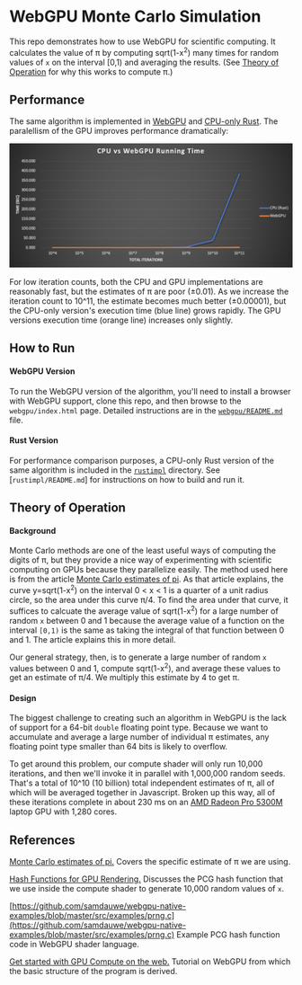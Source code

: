 # WebGPU Monte Carlo Simulation

This repo demonstrates how to use WebGPU for scientific computing.  It calculates the value of π by computing sqrt(1-x<sup>2</sup>) many times for random values of `x` on the interval [0,1) and averaging the results.  (See [Theory of Operation](#theory-of-operation) for why this works to compute π.)

## Performance

The same algorithm is implemented in [WebGPU](webgpu/) and [CPU-only Rust](rustimpl/).  The paralellism of the GPU improves performance dramatically:

![performance](https://github.com/fsctl/webgpu-monte-carlo/blob/main/time-graph.png?raw=true)

For low iteration counts, both the CPU and GPU implementations are reasonably fast, but the estimates of π are poor (±0.01).  As we increase the iteration count to 10^11, the estimate becomes much better (±0.00001), but the CPU-only version's execution time (blue line) grows rapidly.  The GPU versions execution time (orange line) increases only slightly.

## How to Run

#### WebGPU Version

To run the WebGPU version of the algorithm, you'll need to install a browser with WebGPU support, clone this repo, and then browse to the `webgpu/index.html` page.  Detailed instructions are in the [`webgpu/README.md`](webgpu/README.md) file.

#### Rust Version

For performance comparison purposes, a CPU-only Rust version of the same algorithm is included in the [`rustimpl`](rustimpl/) directory.  See [`rustimpl/README.md`] for instructions on how to build and run it.

## Theory of Operation

#### Background

Monte Carlo methods are one of the least useful ways of computing the digits of π, but they provide a nice way of experimenting with scientific computing on GPUs because they parallelize easily.  The method used here is from the article [Monte Carlo estimates of pi](https://blogs.sas.com/content/iml/2016/03/14/monte-carlo-estimates-of-pi.html). As that article explains, the curve y=sqrt(1-x<sup>2</sup>) on the interval 0 < x < 1 is a quarter of a unit radius circle, so the area under this curve π/4.  To find the area under that curve, it suffices to calcuate the average value of sqrt(1-x<sup>2</sup>) for a large number of random `x` between 0 and 1 because the average value of a function on the interval `[0,1)` is the same as taking the integral of that function between 0 and 1.  The article explains this in more detail.

Our general strategy, then, is to generate a large number of random `x` values between 0 and 1, compute sqrt(1-x<sup>2</sup>), and average these values to get an estimate of π/4.  We multiply this estimate by 4 to get π.

#### Design

The biggest challenge to creating such an algorithm in WebGPU is the lack of support for a 64-bit `double` floating point type.  Because we want to accumulate and average a large number of individual π estimates, any floating point type smaller than 64 bits is likely to overflow.

To get around this problem, our compute shader will only run 10,000 iterations, and then we'll invoke it in parallel with 1,000,000 random seeds.  That's a total of 10^10 (10 billion) total independent estimates of π, all of which will be averaged together in Javascript.  Broken up this way, all of these iterations complete in about 230 ms on an [AMD Radeon Pro 5300M](https://www.techpowerup.com/gpu-specs/radeon-pro-5300m.c3464) laptop GPU with 1,280 cores.

## References

[Monte Carlo estimates of pi.](https://blogs.sas.com/content/iml/2016/03/14/monte-carlo-estimates-of-pi.html) Covers the specific estimate of π we are using.

[Hash Functions for GPU Rendering.](https://www.reedbeta.com/blog/hash-functions-for-gpu-rendering/) Discusses the PCG hash function that we use inside the compute shader to generate 10,000 random values of `x`.

[https://github.com/samdauwe/webgpu-native-examples/blob/master/src/examples/prng.c](https://github.com/samdauwe/webgpu-native-examples/blob/master/src/examples/prng.c) Example PCG hash function code in WebGPU shader language.

[Get started with GPU Compute on the web.](https://web.dev/gpu-compute/) Tutorial on WebGPU from which the basic structure of the program is derived.